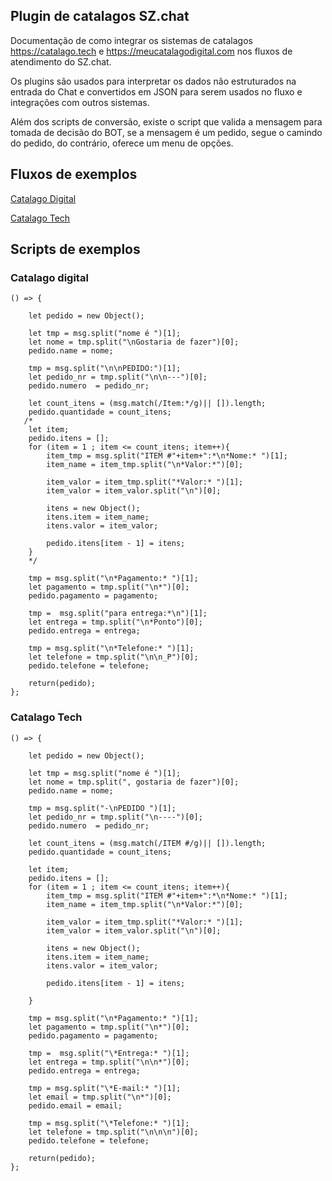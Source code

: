 ## Plugin de catalagos SZ.chat

Documentação de como integrar os sistemas de catalagos https://catalago.tech e https://meucatalagodigital.com nos fluxos de atendimento do SZ.chat.

Os plugins são usados para interpretar os dados não estruturados na entrada do Chat e convertidos em JSON para serem usados no fluxo e integrações com outros sistemas.

Além dos scripts de conversão, existe o script que valida a mensagem para tomada de decisão do BOT, se a mensagem é um pedido, segue o camindo do pedido, do contrário, oferece um menu de opções.

## Fluxos de exemplos

[Catalago Digital](https://github.com/efjgrub/sz-plugins-catalago/blob/main/flow-pedido-catalagodigital.zip)

[Catalago Tech](https://github.com/efjgrub/sz-plugins-catalago/blob/main/flow-pedido-catalago-tech.zip)

## Scripts de exemplos

### Catalago digital
```
() => {
    
    let pedido = new Object();

    let tmp = msg.split("nome é ")[1];
    let nome = tmp.split("\nGostaria de fazer")[0];
    pedido.name = nome;
  
    tmp = msg.split("\n\nPEDIDO:")[1];
    let pedido_nr = tmp.split("\n\n---")[0];
    pedido.numero  = pedido_nr;
    
    let count_itens = (msg.match(/Item:*/g)|| []).length;
    pedido.quantidade = count_itens;
   /*
    let item;
    pedido.itens = [];
    for (item = 1 ; item <= count_itens; item++){
        item_tmp = msg.split("ITEM #"+item+":*\n*Nome:* ")[1];
        item_name = item_tmp.split("\n*Valor:*")[0];
       
        item_valor = item_tmp.split("*Valor:* ")[1];
        item_valor = item_valor.split("\n")[0];
        
        itens = new Object();
        itens.item = item_name;
        itens.valor = item_valor;

        pedido.itens[item - 1] = itens;
    }
    */
    
    tmp = msg.split("\n*Pagamento:* ")[1];
    let pagamento = tmp.split("\n*")[0];
    pedido.pagamento = pagamento;
    
    tmp =  msg.split("para entrega:*\n")[1];
    let entrega = tmp.split("\n*Ponto")[0];
    pedido.entrega = entrega;

    tmp = msg.split("\n*Telefone:* ")[1];
    let telefone = tmp.split("\n\n_P")[0];
    pedido.telefone = telefone;
 
    return(pedido);
};
```

### Catalago Tech

```
() => {
    
    let pedido = new Object();

    let tmp = msg.split("nome é ")[1];
    let nome = tmp.split(", gostaria de fazer")[0];
    pedido.name = nome;
      
    tmp = msg.split("-\nPEDIDO ")[1];
    let pedido_nr = tmp.split("\n----")[0];
    pedido.numero  = pedido_nr;
    
    let count_itens = (msg.match(/ITEM #/g)|| []).length;
    pedido.quantidade = count_itens;

    let item;
    pedido.itens = [];
    for (item = 1 ; item <= count_itens; item++){
        item_tmp = msg.split("ITEM #"+item+":*\n*Nome:* ")[1];
        item_name = item_tmp.split("\n*Valor:*")[0];
       
        item_valor = item_tmp.split("*Valor:* ")[1];
        item_valor = item_valor.split("\n")[0];
        
        itens = new Object();
        itens.item = item_name;
        itens.valor = item_valor;

        pedido.itens[item - 1] = itens;

    }
    
    tmp = msg.split("\n*Pagamento:* ")[1];
    let pagamento = tmp.split("\n*")[0];
    pedido.pagamento = pagamento;
    
    tmp =  msg.split("\*Entrega:* ")[1];
    let entrega = tmp.split("\n\n*")[0];
    pedido.entrega = entrega;
    
    tmp = msg.split("\*E-mail:* ")[1];
    let email = tmp.split("\n*")[0];
    pedido.email = email;

    tmp = msg.split("\*Telefone:* ")[1];
    let telefone = tmp.split("\n\n\n")[0];
    pedido.telefone = telefone;

    return(pedido);
};
```

